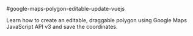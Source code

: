 #google-maps-polygon-editable-update-vuejs

Learn how to create an editable, draggable polygon using Google Maps JavaScript API v3 and save the coordinates.
